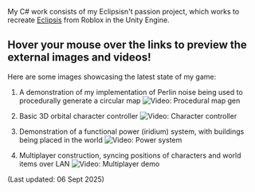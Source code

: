My C# work consists of my Eclipsisn't passion project, which works to recreate [Eclipsis](https://www.roblox.com/games/632574862/Eclipsis) from Roblox in the Unity Engine.

## Hover your mouse over the links to preview the external images and videos!

Here are some images showcasing the latest state of my game:

1. A demonstration of my implementation of Perlin noise being used to procedurally generate a circular map
![Video: Procedural map gen](https://gyazo.com/39bd1b9ab1ffb26666afe77e2bc145f7)

2. Basic 3D orbital character controller
![Video: Character controller](https://gyazo.com/c97c839d7f058323ba547e6751113185)

3. Demonstration of a functional power (iridium) system, with buildings being placed in the world
![Video: Power system](https://gyazo.com/d4c5d7d64e40aad6859f6f9b43f94815)

4. Multiplayer construction, syncing positions of characters and world items over LAN
![Video: Multiplayer demo](https://gyazo.com/19d56781e5080feb249488c8205c4f33)

(Last updated: 06 Sept 2025)